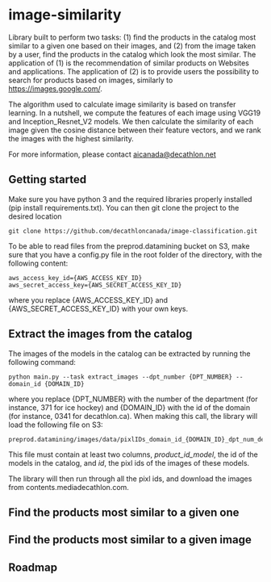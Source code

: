 # image-similarity
Library built to perform two tasks: (1) find the products in the catalog most similar to a given one based on their images, and (2) from the image taken by a user, find the products in the catalog which look the most similar. The application of (1) is the recommendation of similar products on Websites and applications. The application of (2) is to provide users the possibility to search for products based on images, similarly to https://images.google.com/.

The algorithm used to calculate image similarity is based on transfer learning. In a nutshell, we compute the features of each image using VGG19 and Inception_Resnet_V2 models. We then calculate the similarity of each image given the cosine distance between their feature vectors, and we rank the images with the highest similarity.

For more information, please contact aicanada@decathlon.net

## Getting started
Make sure you have python 3 and the required libraries properly installed (pip install requirements.txt). You can then git clone the project to the desired location
```
git clone https://github.com/decathloncanada/image-classification.git
```
To be able to read files from the preprod.datamining bucket on S3, make sure that you have a config.py file in the root folder of the directory, with the following content:
```
aws_access_key_id={AWS_ACCESS_KEY_ID}
aws_secret_access_key={AWS_SECRET_ACCESS_KEY_ID}
```
where you replace {AWS_ACCESS_KEY_ID} and {AWS_SECRET_ACCESS_KEY_ID} with your own keys.

## Extract the images from the catalog
The images of the models in the catalog can be extracted by running the following command:
```
python main.py --task extract_images --dpt_number {DPT_NUMBER} --domain_id {DOMAIN_ID}
```
where you replace {DPT_NUMBER} with the number of the department (for instance, 371 for ice hockey) and {DOMAIN_ID} with the id of the domain (for instance, 0341 for decathlon.ca). When making this call, the library will load the following file on S3:
```
preprod.datamining/images/data/pixlIDs_domain_id_{DOMAIN_ID}_dpt_num_department_{DPT_NUMBER}000.gz'
```
This file must contain at least two columns, *product_id_model*, the id of the models in the catalog, and *id*, the pixl ids of the images of these models.

The library will then run through all the pixl ids, and download the images from contents.mediadecathlon.com. 

## Find the products most similar to a given one

## Find the products most similar to a given image


## Roadmap
